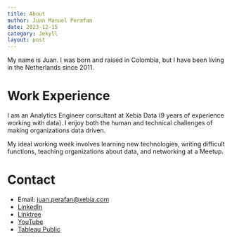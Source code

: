 ```yaml
---
title: About
author: Juan Manuel Perafan
date: 2023-12-15
category: Jekyll
layout: post
---
```


My name is Juan. I was born and raised in Colombia, but I have been living in the Netherlands since 2011. 

# Work Experience
I am an Analytics Engineer consultant at Xebia Data (9 years of experience working with data). I enjoy both the human and technical challenges of making organizations data driven. 

My ideal working week involves learning new technologies, writing difficult functions, teaching organizations about data, and networking at a Meetup.


# Contact
- Email: juan.perafan@xebia.com
- [LinkedIn](https://www.linkedin.com/in/jmperafan/)
- [Linktree](https://linktr.ee/juanalytics)
- [YouTube](https://www.youtube.com/juanalytics)
- [Tableau Public](https://public.tableau.com/app/profile/jmperafan/vizzes#!/)
